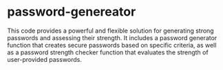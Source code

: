 # password-genereator
This code provides a powerful and flexible solution for generating strong passwords and assessing their strength. It includes a password generator function that creates secure passwords based on specific criteria, as well as a password strength checker function that evaluates the strength of user-provided passwords.
